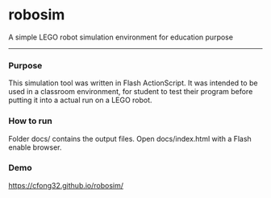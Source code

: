 # robosim
A simple LEGO robot simulation environment for education purpose
- - - -
### Purpose
This simulation tool was written in Flash ActionScript.  It was intended to be used in a classroom environment, for student to test their program before putting it into a actual run on a LEGO robot.

### How to run
Folder docs/ contains the output files.  Open docs/index.html with a Flash enable browser.

### Demo
https://cfong32.github.io/robosim/
